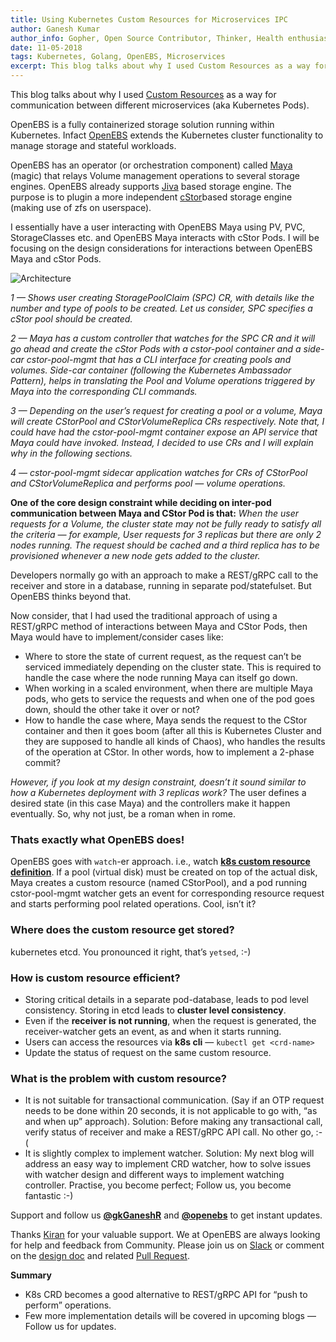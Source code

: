 ```yaml
---
title: Using Kubernetes Custom Resources for Microservices IPC
author: Ganesh Kumar
author_info: Gopher, Open Source Contributor, Thinker, Health enthusiast
date: 11-05-2018
tags: Kubernetes, Golang, OpenEBS, Microservices
excerpt: This blog talks about why I used Custom Resources as a way for communication between different microservices (aka Kubernetes Pods).
---
```


This blog talks about why I used [Custom Resources](https://kubernetes.io/docs/concepts/api-extension/custom-resources) as a way for communication between different microservices (aka Kubernetes Pods).

OpenEBS is a fully containerized storage solution running within Kubernetes. Infact [OpenEBS](https://docs.openebs.io/) extends the Kubernetes cluster functionality to manage storage and stateful workloads.

OpenEBS has an operator (or orchestration component) called [Maya](https://github.com/openebs/maya) (magic) that relays Volume management operations to several storage engines. OpenEBS already supports [Jiva](https://github.com/openebs/jiva) based storage engine. The purpose is to plugin a more independent [cStor](https://github.com/openebs/cstor)based storage engine (making use of zfs on userspace).

I essentially have a user interacting with OpenEBS Maya using PV, PVC, StorageClasses etc. and OpenEBS Maya interacts with cStor Pods. I will be focusing on the design considerations for interactions between OpenEBS Maya and cStor Pods.

![Architecture](/images/blog/architecture.png)

_1 — Shows user creating StoragePoolClaim (SPC) CR, with details like the number and type of pools to be created. Let us consider, SPC specifies a cStor pool should be created._

_2 — Maya has a custom controller that watches for the SPC CR and it will go ahead and create the cStor Pods with a cstor-pool container and a side-car cstor-pool-mgmt that has a CLI interface for creating pools and volumes. Side-car container (following the Kubernetes Ambassador Pattern), helps in translating the Pool and Volume operations triggered by Maya into the corresponding CLI commands._

_3 — Depending on the user’s request for creating a pool or a volume, Maya will create CStorPool and CStorVolumeReplica CRs respectively. Note that, I could have had the cstor-pool-mgmt container expose an API service that Maya could have invoked. Instead, I decided to use CRs and I will explain why in the following sections._

_4 — cstor-pool-mgmt sidecar application watches for CRs of CStorPool and CStorVolumeReplica and performs pool — volume operations._

**One of the core design constraint while deciding on inter-pod communication between Maya and CStor Pod is that:** _When the user requests for a Volume, the cluster state may not be fully ready to satisfy all the criteria — for example, User requests for 3 replicas but there are only 2 nodes running. The request should be cached and a third replica has to be provisioned whenever a new node gets added to the cluster._

Developers normally go with an approach to make a REST/gRPC call to the receiver and store in a database, running in separate pod/statefulset. But OpenEBS thinks beyond that.

Now consider, that I had used the traditional approach of using a REST/gRPC method of interactions between Maya and CStor Pods, then Maya would have to implement/consider cases like:

- Where to store the state of current request, as the request can’t be serviced immediately depending on the cluster state. This is required to handle the case where the node running Maya can itself go down.
- When working in a scaled environment, when there are multiple Maya pods, who gets to service the requests and when one of the pod goes down, should the other take it over or not?
- How to handle the case where, Maya sends the request to the CStor container and then it goes boom (after all this is Kubernetes Cluster and they are supposed to handle all kinds of Chaos), who handles the results of the operation at CStor. In other words, how to implement a 2-phase commit?

_However, if you look at my design constraint, doesn’t it sound similar to how a Kubernetes deployment with 3 replicas work?_ The user defines a desired state (in this case Maya) and the controllers make it happen eventually. So, why not just, be a roman when in rome.

### Thats exactly what OpenEBS does!

OpenEBS goes with `watch`-er approach. i.e., watch [**k8s custom resource definition**](https://kubernetes.io/docs/concepts/api-extension/custom-resources). If a pool (virtual disk) must be created on top of the actual disk, Maya creates a custom resource (named CStorPool), and a pod running cstor-pool-mgmt watcher gets an event for corresponding resource request and starts performing pool related operations. Cool, isn’t it?

### Where does the custom resource get stored?

kubernetes etcd. You pronounced it right, that’s `yetsed`, :-)

### How is custom resource efficient?

- Storing critical details in a separate pod-database, leads to pod level consistency. Storing in etcd leads to **cluster level consistency**.
- Even if the **receiver is not running**, when the request is generated, the receiver-watcher gets an event, as and when it starts running.
- Users can access the resources via **k8s cli** — `kubectl get <crd-name>`
- Update the status of request on the same custom resource.

### What is the problem with custom resource?

- It is not suitable for transactional communication. (Say if an OTP request needs to be done within 20 seconds, it is not applicable to go with, “as and when up” approach).
  Solution: Before making any transactional call, verify status of receiver and make a REST/gRPC API call. No other go, :-(
- It is slightly complex to implement watcher.
  Solution: My next blog will address an easy way to implement CRD watcher, how to solve issues with watcher design and different ways to implement watching controller. Practise, you become perfect; Follow us, you become fantastic :-)

Support and follow us [**@gkGaneshR**](https://twitter.com/gkGaneshR) and [**@openebs**](https://twitter.com/openebs) to get instant updates.

Thanks [Kiran](https://twitter.com/kiranmova) for your valuable support. We at OpenEBS are always looking for help and feedback from Community. Please join us on [Slack](https://slack.openebs.io/) or comment on the [design doc](https://docs.google.com/document/d/1Q5W3uHktHa-vOm8oGp-3kpAQ3V1tvyk5AYmxxtf57Rg/edit?usp=sharing) and related [Pull Request](https://github.com/openebs/maya/pull/284).

**Summary**

- K8s CRD becomes a good alternative to REST/gRPC API for “push to perform” operations.
- Few more implementation details will be covered in upcoming blogs — Follow us for updates.
